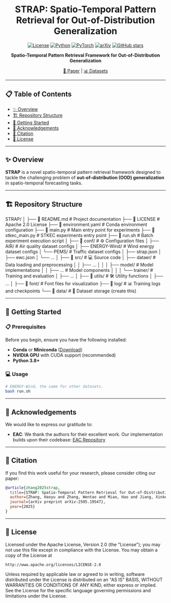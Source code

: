 # <div align="center">STRAP: Spatio-Temporal Pattern Retrieval for Out-of-Distribution Generalization</div>

<div align="center">

[![License](https://img.shields.io/badge/License-Apache%202.0-blue.svg)](https://opensource.org/licenses/Apache-2.0)
[![Python](https://img.shields.io/badge/Python-3.8+-green.svg)](https://www.python.org/)
[![PyTorch](https://img.shields.io/badge/PyTorch-1.9+-red.svg)](https://pytorch.org/)
[![arXiv](https://img.shields.io/badge/arXiv-paper-b31b1b.svg)](https://arxiv.org/abs/2505.19547/)
[![GitHub stars](https://img.shields.io/github/stars/HoweyZ/STRAP?style=social)](https://github.com/HoweyZ/STRAP)

**Spatio-Temporal Pattern Retrieval Framework for Out-of-Distribution Generalization**

[📄 Paper](https://arxiv.org/abs/2505.19547) | [📊 Datasets](https://drive.google.com/drive/folders/1OiMLuFBdc56CLekileRjH0xyhDWuoC6C)

</div>

---

## 📋 Table of Contents

- [✨ Overview](#-overview)
- [🏗️ Repository Structure](#️-repository-structure)
- [🚀 Getting Started](#-getting-started)
- [🙏 Acknowledgements](#-acknowledgements)
- [📝 Citation](#-citation)
- [📜 License](#-license)

---

## ✨ Overview

**STRAP** is a novel spatio-temporal pattern retrieval framework designed to tackle the challenging problem of **out-of-distribution (OOD) generalization** in spatio-temporal forecasting tasks.

---

## 🏗️ Repository Structure

STRAP/
│
├── 📄 README.md                    # Project documentation
├── 📄 LICENSE                      # Apache 2.0 License
├── 📄 environment.yaml             # Conda environment configuration
├── 🚀 main.py                      # Main entry point for experiments
├── 🚀 stkec_main.py               # STKEC experiments entry point
├── 📜 run.sh                       # Batch experiment execution script
│
├── 📁 conf/                        # ⚙️ Configuration files
│   ├── AIR/                       # Air quality dataset configs
│   ├── ENERGY-Wind/               # Wind energy dataset configs
│   └── PEMS/                      # Traffic dataset configs
│       ├── strap.json
│       ├── ewc.json
│       └── ...
│
├── 📁 src/                         # 💻 Source code
│   ├── dataer/                    # Data loading and preprocessing
│   │   ├── ...
│   │
│   ├── model/                     # Model implementations
│   │   ├── ...             # Model components
│   │
│   └── trainer/                   # Training and evaluation
│       ├── ...
│
├── 📁 utils/                       # 🛠️ Utility functions
│   ├── ...
│
├── 📁 font/                        # Font files for visualization
├── 📁 log/                         # 📊 Training logs and checkpoints
└── 📁 data/                        # 💾 Dataset storage (create this)

---

## 🚀 Getting Started

### 📋 Prerequisites

Before you begin, ensure you have the following installed:

- **Conda** or **Miniconda** ([Download](https://www.anaconda.com/products/distribution))
- **NVIDIA GPU** with CUDA support (recommended)
- **Python 3.8+**

### 💻 Usage

```bash
# ENERGY-Wind, the same for other datasets.
bash run.sh
```

---

## 🙏 Acknowledgements

We would like to express our gratitude to:

- **EAC**: We thank the authors for their excellent work. Our implementation builds upon their codebase: [EAC Repository](https://github.com/Onedean/EAC)

---

## 📝 Citation

If you find this work useful for your research, please consider citing our paper:

```bibtex
@article{zhang2025strap,
  title={STRAP: Spatio-Temporal Pattern Retrieval for Out-of-Distribution Generalization},
  author={Zhang, Haoyu and Zhang, Wentao and Miao, Hao and Jiang, Xinke and Fang, Yuchen and Zhang, Yifan},
  journal={arXiv preprint arXiv:2505.19547},
  year={2025}
}
```
---

## 📜 License

Licensed under the Apache License, Version 2.0 (the "License");
you may not use this file except in compliance with the License.
You may obtain a copy of the License at

    http://www.apache.org/licenses/LICENSE-2.0

Unless required by applicable law or agreed to in writing, software
distributed under the License is distributed on an "AS IS" BASIS,
WITHOUT WARRANTIES OR CONDITIONS OF ANY KIND, either express or implied.
See the License for the specific language governing permissions and
limitations under the License.






